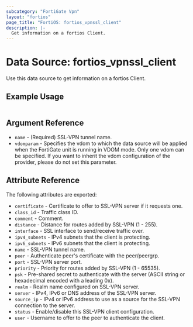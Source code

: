 ```yaml
---
subcategory: "FortiGate Vpn"
layout: "fortios"
page_title: "FortiOS: fortios_vpnssl_client"
description: |-
  Get information on a fortios Client.
---
```


# Data Source: fortios_vpnssl_client
Use this data source to get information on a fortios Client.


## Example Usage

```hcl

```

## Argument Reference

* `name` - (Required) SSL-VPN tunnel name.
* `vdomparam` - Specifies the vdom to which the data source will be applied when the FortiGate unit is running in VDOM mode. Only one vdom can be specified. If you want to inherit the vdom configuration of the provider, please do not set this parameter.

## Attribute Reference

The following attributes are exported:

* `certificate` - Certificate to offer to SSL-VPN server if it requests one.
* `class_id` - Traffic class ID.
* `comment` - Comment.
* `distance` - Distance for routes added by SSL-VPN (1 - 255).
* `interface` - SSL interface to send/receive traffic over.
* `ipv4_subnets` - IPv4 subnets that the client is protecting.
* `ipv6_subnets` - IPv6 subnets that the client is protecting.
* `name` - SSL-VPN tunnel name.
* `peer` - Authenticate peer's certificate with the peer/peergrp.
* `port` - SSL-VPN server port.
* `priority` - Priority for routes added by SSL-VPN (1 - 65535).
* `psk` - Pre-shared secret to authenticate with the server (ASCII string or hexadecimal encoded with a leading 0x).
* `realm` - Realm name configured on SSL-VPN server.
* `server` - IPv4, IPv6 or DNS address of the SSL-VPN server.
* `source_ip` - IPv4 or IPv6 address to use as a source for the SSL-VPN connection to the server.
* `status` - Enable/disable this SSL-VPN client configuration.
* `user` - Username to offer to the peer to authenticate the client.
